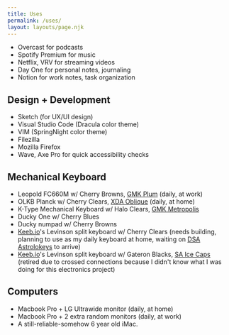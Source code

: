```yaml
---
title: Uses
permalink: /uses/
layout: layouts/page.njk
---
```

* Overcast for podcasts
* Spotify Premium for music
* Netflix, VRV for streaming videos
* Day One for personal notes, journaling
* Notion for work notes, task organization

## Design + Development

* Sketch (for UX/UI design)
* Visual Studio Code (Dracula color theme)
* VIM (SpringNight color theme)
* Filezilla
* Mozilla Firefox
* Wave, Axe Pro for quick accessibility checks

## Mechanical Keyboard

* Leopold FC660M w/ Cherry Browns, [GMK Plum](https://drop.com/buy/massdrop-x-jessica-gmk-plum-custom-keycap-set) (daily, at work)
* OLKB Planck w/ Cherry Clears, [XDA Oblique](https://dixiemech.store/collections/keycaps/products/xda-oblique) (daily, at home)
* K-Type Mechanical Keyboard w/ Halo Clears, [GMK Metropolis](https://novelkeys.xyz/products/gmk-metropolis)
* Ducky One w/ Cherry Blues
* Ducky numpad w/ Cherry Browns
* [Keeb.io](https://keeb.io)'s Levinson split keyboard w/ Cherry Clears (needs building, planning to use as my daily keyboard at home, waiting on [DSA Astrolokeys](https://drop.com/buy/drop-dsa-astrolokeys-keycaps-by-sailorhg-and-cassidoo) to arrive)
* [Keeb.io](https://keeb.io)'s Levinson split keyboard w/ Gateron Blacks, [SA Ice Caps](https://pimpmykeyboard.com/sa-ice-cap-keyset/) (retired due to crossed connections because I didn't know what I was doing for this electronics project)

## Computers

* Macbook Pro + LG Ultrawide monitor (daily, at home)
* Macbook Pro + 2 extra random monitors (daily, at work)
* A still-reliable-somehow 6 year old iMac.